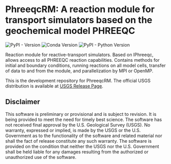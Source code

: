# PhreeqcRM: A reaction module for transport simulators based on the geochemical model PHREEQC

![PyPI - Version](https://img.shields.io/pypi/v/phreeqcrm)
![Conda Version](https://img.shields.io/conda/v/conda-forge/phreeqcrm)
![PyPI - Python Version](https://img.shields.io/pypi/pyversions/phreeqcrm)


Reaction module for reactive-transport simulators. Based on IPhreeqc, allows access to all PHREEQC reaction capabilities. Contains methods for initial and boundary conditions, running reactions on all model cells, transfer of data to and from the module, and parallelization by MPI or OpenMP.

This is the development repository for PhreeqcRM. The official USGS distribution is available at [USGS Release Page](https://www.usgs.gov/software/phreeqc-version-3).

Disclaimer
----------

This software is preliminary or provisional and is subject to revision. It is
being provided to meet the need for timely best science. The software has not
received final approval by the U.S. Geological Survey (USGS). No warranty,
expressed or implied, is made by the USGS or the U.S. Government as to the
functionality of the software and related material nor shall the fact of release
constitute any such warranty. The software is provided on the condition that
neither the USGS nor the U.S. Government shall be held liable for any damages
resulting from the authorized or unauthorized use of the software.

